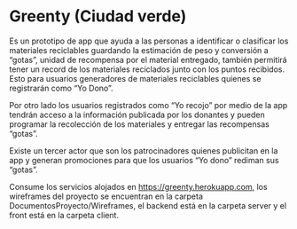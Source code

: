 # Greenty (Ciudad verde)

Es un prototipo de app  que ayuda a las personas a identificar o clasificar los materiales reciclables guardando la estimación de peso y conversión a “gotas”, unidad de recompensa por el material entregado, también permitirá  tener un record de los materiales reciclados junto con los puntos recibidos. Esto para usuarios generadores de materiales reciclables quienes se registrarán como  “Yo Dono”.

Por otro lado los usuarios registrados como “Yo recojo” por medio de la app tendrán acceso a la información publicada por los donantes y pueden programar la recolección de los materiales y entregar las recompensas “gotas”.

Existe un tercer actor que son los patrocinadores quienes publicitan en la app y generan promociones para que los usuarios “Yo dono” rediman sus “gotas”.

Consume los servicios alojados en https://greenty.herokuapp.com, los wireframes del proyecto se encuentran en la carpeta DocumentosProyecto/Wireframes, el backend está en la carpeta server y el front  está en la carpeta client.
